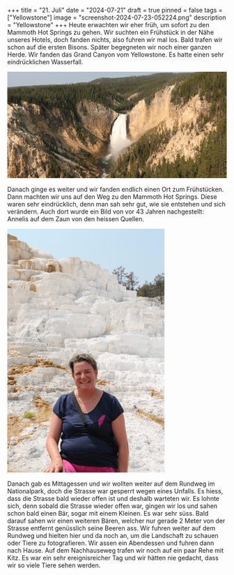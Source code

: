+++
title = "21. Juli"
date = "2024-07-21"
draft = true
pinned = false
tags = ["Yellowstone"]
image = "screenshot-2024-07-23-052224.png"
description = "Yellowstone"
+++
Heute erwachten wir eher früh, um sofort zu den Mammoth Hot Springs zu gehen. Wir suchten ein Frühstück in der Nähe unseres Hotels, doch fanden nichts, also fuhren wir mal los. Bald trafen wir schon auf die ersten Bisons. Später begegneten wir noch einer ganzen Herde. Wir fanden das Grand Canyon vom Yellowstone. Es hatte einen sehr eindrücklichen Wasserfall.

![](screenshot-2024-07-23-044931.png)

Danach ginge es weiter und wir fanden endlich einen Ort zum Frühstücken. Dann machten wir uns auf den Weg zu den Mammoth Hot Springs. Diese waren sehr eindrücklich, denn man sah sehr gut, wie sie entstehen und sich verändern. Auch dort wurde ein Bild von vor 43 Jahren nachgestellt: Annelis auf dem Zaun von den heissen Quellen.

![](screenshot-2024-07-23-050307.png)

Danach gab es Mittagessen und wir wollten weiter auf dem Rundweg im Nationalpark, doch die Strasse war gesperrt wegen eines Unfalls. Es hiess, dass die Strasse bald wieder offen ist und deshalb warteten wir. Es lohnte sich, denn sobald die Strasse wieder offen war, gingen wir los und sahen schon bald einen Bär, sogar mit einem Kleinen. Es war sehr süss. Bald darauf sahen wir einen weiteren Bären, welcher nur gerade 2 Meter von der Strasse entfernt genüsslich seine Beeren ass. Wir fuhren weiter auf dem Rundweg und hielten hier und da noch an, um die Landschaft zu schauen oder Tiere zu fotografieren. Wir assen ein Abendessen und fuhren dann nach Hause. Auf dem Nachhauseweg trafen wir noch auf ein paar Rehe mit Kitz. Es war ein sehr ereignisreicher Tag und wir hätten nie gedacht, dass wir so viele Tiere sehen werden.